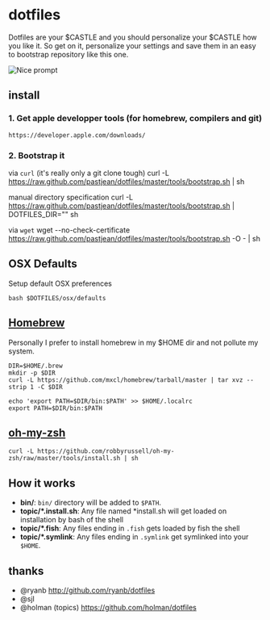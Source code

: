 dotfiles
========

Dotfiles are your $CASTLE and you should personalize your $CASTLE how you like it. So get on it, personalize your settings and save them in an easy to bootstrap repository like this one.

![Nice prompt](https://raw.github.com/pastjean/dotfiles/master/tools/ohmyzsh-capture.png)

install
-------

### 1. Get apple developper tools (for homebrew, compilers and git)
    https://developer.apple.com/downloads/

### 2. Bootstrap it
    
via `curl` (it's really only a git clone tough)
    curl -L https://raw.github.com/pastjean/dotfiles/master/tools/bootstrap.sh | sh

manual directory specification
    curl -L https://raw.github.com/pastjean/dotfiles/master/tools/bootstrap.sh | DOTFILES_DIR="<the-dir>" sh

via `wget`
    wget --no-check-certificate https://raw.github.com/pastjean/dotfiles/master/tools/bootstrap.sh -O - | sh



OSX Defaults
------------

Setup default OSX preferences

    bash $DOTFILES/osx/defaults

[Homebrew](http://mxcl.github.com/homebrew/)
--------------------------------------------

Personally I prefer to install homebrew in my $HOME dir and not pollute my system.

    DIR=$HOME/.brew
    mkdir -p $DIR
    curl -L https://github.com/mxcl/homebrew/tarball/master | tar xvz --strip 1 -C $DIR

    echo 'export PATH=$DIR/bin:$PATH' >> $HOME/.localrc
    export PATH=$DIR/bin:$PATH

[oh-my-zsh](https://github.com/robbyrussell/oh-my-zsh)
------------------------------------------------------

    curl -L https://github.com/robbyrussell/oh-my-zsh/raw/master/tools/install.sh | sh



How it works
------------


- **bin/**: `bin/` directory will be added to `$PATH`.
- **topic/\*.install.sh**: Any file named \*install.sh will get loaded on installation by bash
  of the shell
- **topic/\*.fish**: Any files ending in `.fish` gets loaded by fish the shell
- **topic/\*.symlink**: Any files ending in `.symlink` get symlinked into
  your `$HOME`. 

thanks
------
- @ryanb http://github.com/ryanb/dotfiles 
- @sjl
- @holman (topics) https://github.com/holman/dotfiles
